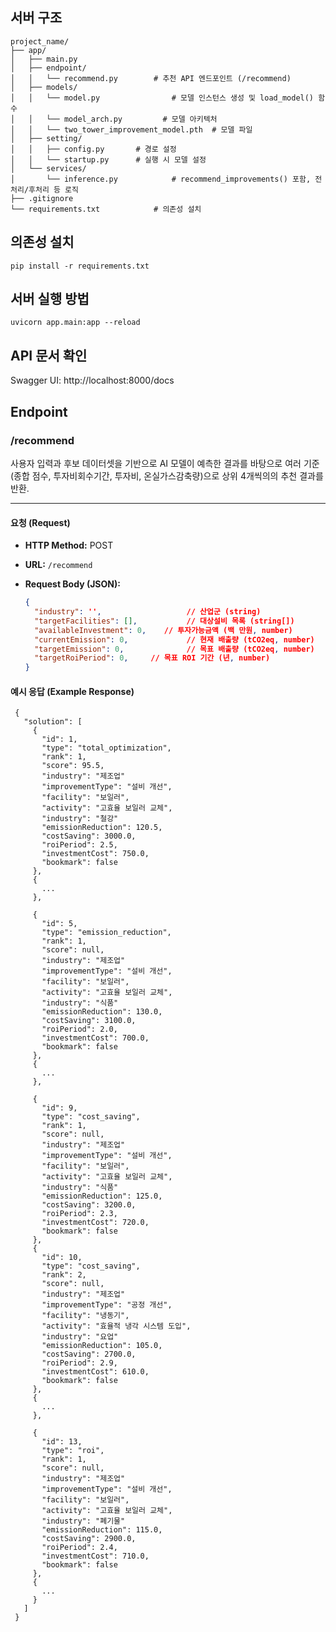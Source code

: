 ## 서버 구조
```
project_name/
├── app/
│   ├── main.py                    
│   ├── endpoint/
│   │   └── recommend.py        # 추천 API 엔드포인트 (/recommend)
│   ├── models/
│   │   └── model.py                # 모델 인스턴스 생성 및 load_model() 함수
│   │   └── model_arch.py         # 모델 아키텍처
│   │   └── two_tower_improvement_model.pth  # 모델 파일
│   ├── setting/                       
│   │   ├── config.py		# 경로 설정
│   │   └── startup.py		# 실행 시 모델 설정
│   └── services/
│       └── inference.py            # recommend_improvements() 포함, 전처리/후처리 등 로직
├── .gitignore				
└── requirements.txt			# 의존성 설치

```

## 의존성 설치
```
pip install -r requirements.txt
```


## 서버 실행 방법
```
uvicorn app.main:app --reload
```

## API 문서 확인
Swagger UI: http://localhost:8000/docs


## Endpoint
### /recommend 

사용자 입력과 후보 데이터셋을 기반으로 AI 모델이 예측한 결과를 바탕으로 여러 기준(종합 점수, 투자비회수기간, 투자비, 온실가스감축량)으로 상위 4개씩의의 추천 결과를 반환.

---

#### 요청 (Request)

- **HTTP Method:** POST  
- **URL:** `/recommend`  
- **Request Body (JSON):**

  ```json
  {
    "industry": '',                   // 산업군 (string)
    "targetFacilities": [],           // 대상설비 목록 (string[])
    "availableInvestment": 0,    // 투자가능금액 (백 만원, number)
    "currentEmission": 0,             // 현재 배출량 (tCO2eq, number)
    "targetEmission": 0,              // 목표 배출량 (tCO2eq, number)
    "targetRoiPeriod": 0,     // 목표 ROI 기간 (년, number)
  }
  
 #### 예시 응답 (Example Response)
 ```
  {
    "solution": [
      {
        "id": 1,
        "type": "total_optimization",
        "rank": 1,
        "score": 95.5,
        "industry": "제조업"
        "improvementType": "설비 개선",
        "facility": "보일러",
        "activity": "고효율 보일러 교체",
        "industry": "철강"
        "emissionReduction": 120.5,
        "costSaving": 3000.0,
        "roiPeriod": 2.5,
        "investmentCost": 750.0,
        "bookmark": false
      },
      {
        ...
      },

      {
        "id": 5,
        "type": "emission_reduction",
        "rank": 1,
        "score": null,
        "industry": "제조업"
        "improvementType": "설비 개선",
        "facility": "보일러",
        "activity": "고효율 보일러 교체",
        "industry": "식품"
        "emissionReduction": 130.0,
        "costSaving": 3100.0,
        "roiPeriod": 2.0,
        "investmentCost": 700.0,
        "bookmark": false
      },
      {
        ...
      },

      {
        "id": 9,
        "type": "cost_saving",
        "rank": 1,
        "score": null,
        "industry": "제조업"
        "improvementType": "설비 개선",
        "facility": "보일러",
        "activity": "고효율 보일러 교체",
        "industry": "식품"
        "emissionReduction": 125.0,
        "costSaving": 3200.0,
        "roiPeriod": 2.3,
        "investmentCost": 720.0,
        "bookmark": false
      },
      {
        "id": 10,
        "type": "cost_saving",
        "rank": 2,
        "score": null,
        "industry": "제조업"
        "improvementType": "공정 개선",
        "facility": "냉동기",
        "activity": "효율적 냉각 시스템 도입",
        "industry": "요업"
        "emissionReduction": 105.0,
        "costSaving": 2700.0,
        "roiPeriod": 2.9,
        "investmentCost": 610.0,
        "bookmark": false
      },
      {
        ...
      },

      {
        "id": 13,
        "type": "roi",
        "rank": 1,
        "score": null,
        "industry": "제조업"
        "improvementType": "설비 개선",
        "facility": "보일러",
        "activity": "고효율 보일러 교체",
        "industry": "폐기물"
        "emissionReduction": 115.0,
        "costSaving": 2900.0,
        "roiPeriod": 2.4,
        "investmentCost": 710.0,
        "bookmark": false
      },
      {
        ...
      }
    ]
  }

```
 